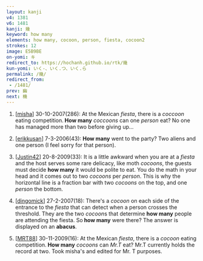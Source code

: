 ```yaml
---
layout: kanji
v4: 1381
v6: 1481
kanji: 幾
keyword: how many
elements: how many, cocoon, person, fiesta, cocoon2
strokes: 12
image: E5B9BE
on-yomi: キ
redirect_to: https://hochanh.github.io/rtk/幾
kun-yomi: いく-、いく.つ、いく.ら
permalink: /幾/
redirect_from:
 - /1481/
prev: 幽
next: 機
---
```


1) [<a href="http://kanji.koohii.com/profile/misha">misha</a>] 30-10-2007(286): At the Mexican <em>fiesta</em>, there is a <em>coccoon</em> eating competition.<strong> How many</strong> <em>coccoons</em> can one <em>person</em> eat? No one has managed more than two before giving up...

2) [<a href="http://kanji.koohii.com/profile/erikkusan">erikkusan</a>] 7-3-2006(43): <strong>How many</strong> went to the party? Two aliens and one person (I feel sorry for that person).

3) [<a href="http://kanji.koohii.com/profile/Justin42">Justin42</a>] 20-8-2009(33): It is a little awkward when you are at a <em>fiesta</em> and the host serves some rare delicacy, like moth <em>cocoons</em>, the guests must decide <strong>how many</strong> it would be polite to eat. You do the math in your head and it comes out to two <em>cocoons</em> per <em>person</em>. This is why the horizontal line is a fraction bar with two <em>cocoons</em> on the top, and one <em>person</em> the bottom.

4) [<a href="http://kanji.koohii.com/profile/dingomick">dingomick</a>] 27-2-2007(18): There&#039;s a <em>cocoon</em> on each side of the entrance to the <em>fiesta</em> that can detect when a person crosses the threshold. They are the two <em>cocoon</em>s that determine <strong>how many</strong> people are attending the fiesta. So<strong> how many</strong> were there? The answer is displayed on an <strong>abacus</strong>.

5) [<a href="http://kanji.koohii.com/profile/MRT88">MRT88</a>] 30-11-2009(16): At the Mexican <em>fiesta</em>, there is a <em>cocoon</em> eating competition.<strong> How many</strong> <em>cocoons</em> can <em>Mr.T</em> eat? Mr.T currently holds the record at two. Took misha&#039;s and edited for Mr. T purposes.

